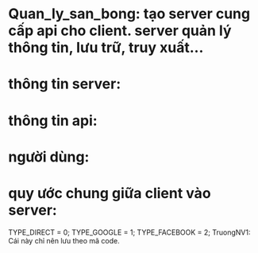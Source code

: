 # Quan_ly_san_bong: tạo server cung cấp api cho client. server quản lý thông tin, lưu trữ, truy xuất...
# thông tin server: 
# thông tin api: 
# người dùng: 

# quy ước chung giữa client vào server:
TYPE_DIRECT = 0;
TYPE_GOOGLE = 1;
TYPE_FACEBOOK = 2;
	TruongNV1: Cái này chỉ nên lưu theo mã code.
